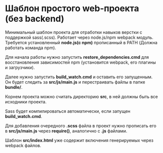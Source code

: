 # Шаблон простого web-проекта (без backend)

Минимальный шаблон проекта для отработки навыков верстки с поддержкой sass(.scss).
Работает через node.js/npm webpack модуль.
Требуется установленный __node.js(с npm)__ прописанный в PATH (Должна работать команда npm).

Для начала работы нужно запустить **restore_dependencies.cmd** для восстановления зависимостей npm (установится webpack, его плагины и загрузчики).

Далее нужно запустить **build_watch.cmd** и оставить его запущенным. Он будет следить за **src/js/main.js** и перестраивать файлы в папке **bundle/**.

Корнем проекта можно считать директорию **src**, в ней должны быть все исходники проекта.

Sass будет компилироваться автоматически, если запущен **build_watch.cmd**.

Для добавления очередного __.scss__ файла в проект нужно прописать его в **src/js/main.js** через __require()__, аналогично с __.js__ файлами.

Шаблон **src/index.html** уже содержит включения генерируемых через webpack файлов.
